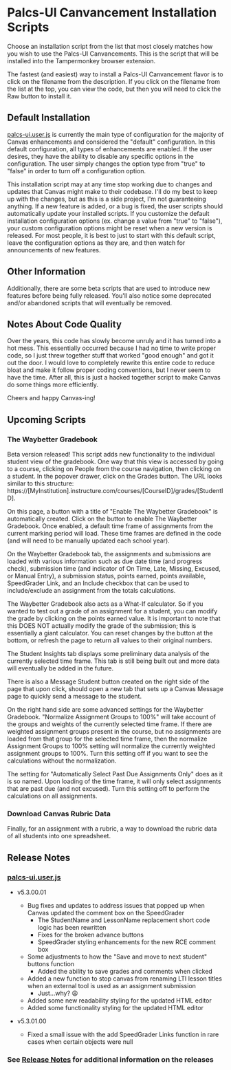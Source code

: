 # Palcs-UI Canvancement Installation Scripts
Choose an installation script from the list that most closely matches how you wish to use the Palcs-UI Canvancements. This is the script that will be installed into the Tampermonkey browser extension.

The fastest (and easiest) way to install a Palcs-UI Canvancement flavor is to click on the filename from the description. If you click on the filename from the list at the top, you can view the code, but then you will need to click the Raw button to install it.

## Default Installation
[palcs-ui.user.js](https://github.com/dslusser/PalcsUI-Canvancement/raw/master/install/palcs-ui.user.js) is currently the main type of configuration for the majority of Canvas enhancements and considered the "default" configuration. In this default configuration, all types of enhancements are enabled. If the user desires, they have the ability to disable any specific options in the configuration. The user simply changes the option type from "true" to "false" in order to turn off a configuration option.

This installation script may at any time stop working due to changes and updates that Canvas might make to their codebase. I'll do my best to keep up with the changes, but as this is a side project, I'm not guaranteeing anything. If a new feature is added, or a bug is fixed, the user scripts should automatically update your installed scripts. If you customize the default installation configuration options (ex. change a value from "true" to "false"), your custom configuration options might be reset when a new version is released. For most people, it is best to just to start with this default script, leave the configuration options as they are, and then watch for announcements of new features.

## Other Information
Additionally, there are some beta scripts that are used to introduce new features before being fully released. You'll also notice some deprecated and/or abandoned scripts that will eventually be removed. 

## Notes About Code Quality
Over the years, this code has slowly become unruly and it has turned into a hot mess. This essentially occurred because I had no time to write proper code, so I just threw together stuff that worked "good enough" and got it out the door. I would love to completely rewrite this entire code to reduce bloat and make it follow proper coding conventions, but I never seem to have the time. After all, this is just a hacked together script to make Canvas do some things more efficiently. 

Cheers and happy Canvas-ing!

## Upcoming Scripts
### The Waybetter Gradebook
Beta version released! This script adds new functionality to the individual student view of the gradebook. One way that this view is accessed by going to a course, clicking on People from the course navigation, then clicking on a student. In the popover drawer, click on the Grades button. The URL looks similar to this structure: https://[MyInstitution].instructure.com/courses/[CourseID]/grades/[StudentID].

On this page, a button with a title of "Enable The Waybetter Gradebook" is automatically created. Click on the button to enable The Waybetter Gradebook. Once enabled, a default time frame of assignments from the current marking period will load. These time frames are defined in the code (and will need to be manually updated each school year).

On the Waybetter Gradebook tab, the assignments and submissions are loaded with various information such as due date time (and progress check), submission time (and indicator of On Time, Late, Missing, Excused, or Manual Entry), a submission status, points earned, points available, SpeedGrader Link, and an Include checkbox that can be used to include/exclude an assignment from the totals calculations.

The Waybetter Gradebook also acts as a What-If calculator. So if you wanted to test out a grade of an assignment for a student, you can modify the grade by clicking on the points earned value. It is important to note that this DOES NOT actually modify the grade of the submission; this is essentially a giant calculator. You can reset changes by the button at the bottom, or refresh the page to return all values to their original numbers.

The Student Insights tab displays some preliminary data analysis of the currently selected time frame. This tab is still being built out and more data will eventually be added in the future.

There is also a Message Student button created on the right side of the page that upon click, should open a new tab that sets up a Canvas Message page to quickly send a message to the student.

On the right hand side are some advanced settings for the Waybetter Gradebook. "Normalize Assignment Groups to 100%" will take account of the groups and weights of the currently selected time frame. If there are weighted assignment groups present in the course, but no assignments are loaded from that group for the selected time frame, then the normalize Assignment Groups to 100% setting will normalize the currently weighted assignment groups to 100%. Turn this setting off if you want to see the calculations without the normalization. 

The setting for "Automatically Select Past Due Assignments Only" does as it is so named. Upon loading of the time frame, it will only select assignments that are past due (and not excused). Turn this setting off to perform the calculations on all assignments.

### Download Canvas Rubric Data
Finally, for an assignment with a rubric, a way to download the rubric data of all students into one spreadsheet.

## Release Notes
### [palcs-ui.user.js](https://github.com/dslusser/PalcsUI-Canvancement/raw/master/install/palcs-ui.user.js) 
- v5.3.00.01
  - Bug fixes and updates to address issues that popped up when Canvas updated the comment box on the SpeedGrader
    - The StudentName and LessonName replacement short code logic has been rewritten
    - Fixes for the broken advance buttons
    - SpeedGrader styling enhancements for the new RCE comment box
  - Some adjustments to how the "Save and move to next student" buttons function 
    - Added the ability to save grades and comments when clicked
  - Added a new function to stop canvas from renaming LTI lesson titles when an external tool is used as an assignment submission
    - Just...why? 😩
  - Added some new readability styling for the updated HTML editor
  - Added some functionality styling for the updated HTML editor

- v5.3.01.00
  - Fixed a small issue with the add SpeedGrader Links function in rare cases when certain objects were null

### See [Release Notes](Release%20Notes.md) for additional information on the releases